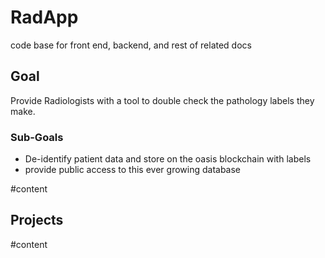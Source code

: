 # RadApp
code base for front end, backend, and rest of related docs

<!-- .slide -->

## Goal

Provide Radiologists with a tool to double check the pathology labels they make.

### Sub-Goals

- De-identify patient data and store on the oasis blockchain with labels
- provide public access to this ever growing database

<!-- .slide vertical=true -->

#content

<!-- .slide -->

## Projects

<!-- .slide vertical=true -->

#content
<!-- .slide vertical=true -->
